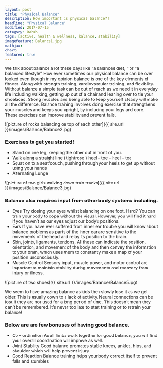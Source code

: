```yaml
---
layout: post
title: "Physical Balance"
description: How important is physical balance?!
headline: "Physical Balance"
modified: 2017-07-15
category: Rehab
tags: [active, health & wellness, balance, stability]
imagefeature: Balance1.jpg
mathjax: 
chart:
featured: true
---
```



 

We talk about balance a lot these days like “a balanced diet, “ or “a balanced lifestyle”
How ever sometimes our physical balance can be over looked even though in my opinion balance is one of the key elements of fitness. Along with strength training, cardiovascular training, and flexibility.
Without balance a simple task can be out of reach as we need it in everyday life including walking, getting up out of a chair and leaning over to tie your shoelaces. Strong muscles and being able to keep yourself steady will make all the difference. Balance training involves doing exercise that strengthens your muscles and keeps you upright, by including your legs and core. These exercises can improve stability and prevent falls.

![picture of rocks balancing on top of each other]({{ site.url }}/images/Balance/Balance2.jpg)

### Exercises to get you started!

+	Stand on one leg, keeping the other out in front of you.
+	Walk along a straight line ( tightrope ) heel – toe – heel – toe
+	Squat on to a seat/couch, pushing through your heels to get up without using your hands
+	Alternating Lunge

![picture of two girls walking down train tracks]({{ site.url }}/images/Balance/Balance3.jpg)

### Balance also requires input from other body systems including.

+	Eyes
Try closing your eyes whilst balancing on one foot. Hard? You can train your body to cope without the visual. However, you will find it hard if you haven’t as our eyes adjust our body’s positions.
+	Ears
If you have ever suffered from inner ear trouble you will know about balance problems as parts of the inner ear are sensitive to the movements of the head and relay its position to the brain.
+	Skin, joints, ligaments, tendons,
All these can indicate the position, orientation, and movement of the body and then convey the information to your brain, which uses them to constantly make a map of your position unconsciously.
+	Muscle Control
Sensory input, muscle power, and motor control are important to maintain stability during movements and recovery from injury or illness.

![picture of two shoes]({{ site.url }}/images/Balance/Balance5.jpg)

We seem to have amazing balance as kids then slowly lose it as we get older. This is usually down to a lack of activity. Neural connections can be lost if they are not used for a long period of time. This doesn’t mean they can’t be remembered.  It’s never too late to start training or to retrain your balance!

### Below are are few bonuses of having good balance.

+	Co – ordination
As all limbs work together for good balance, you will find your overall coordination will improve as well.
+	Joint Stability 
Good balance promotes stable knees, ankles, hips, and shoulder which will help prevent injury
+	Good Reaction
Balance training helps your body correct itself to prevent falls and stumbles 




